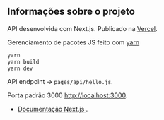 ## Informações sobre o projeto

API desenvolvida com Next.js.
Publicado na [Vercel](https://vercel.com).


Gerenciamento de pacotes JS feito com [yarn](https://yarnpkg.com/)
```bash
yarn
yarn build
yarn dev
```

API endpoint -> `pages/api/hello.js`.

Porta padrão 3000 [http://localhost:3000](http://localhost:3000).

- [Documentação Next.js ](https://nextjs.org/docs).
